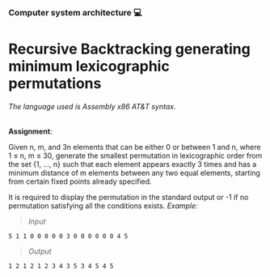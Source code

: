 ### Computer system architecture :computer: 
# Recursive Backtracking generating minimum lexicographic permutations

###### The language used is Assembly x86 AT&T syntax.
**Assignment**: 

Given n, m, and 3n elements that can be either 0 or between 1 and n, where 1 ≤ n, m ≤ 30, generate the smallest permutation in lexicographic order from the set {1, ..., n} such that each element appears exactly 3 times and has a minimum distance of m elements between any two equal elements, starting from certain fixed points already specified.

It is required to display the permutation in the standard output or -1 if no permutation satisfying all the conditions exists.
_Example:_

> _Input_

``` assembly
5 1 1 0 0 0 0 0 3 0 0 0 0 0 0 4 5
```

> _Output_

``` assembly
1 2 1 2 1 2 3 4 3 5 3 4 5 4 5
```
